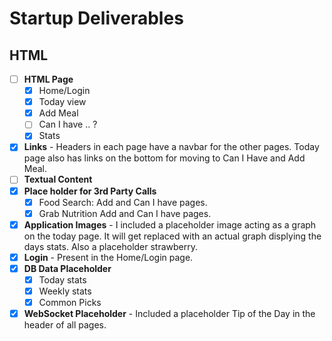 # Startup Deliverables

## HTML
- [ ] **HTML Page**
    - [x] Home/Login
    - [x] Today view
    - [x] Add Meal
    - [ ] Can I have .. ?
    - [x] Stats
- [X] **Links** - Headers in each page have a navbar for the other pages. Today page also has links on the bottom for moving to Can I Have and Add Meal.
- [ ] **Textual Content**
- [x] **Place holder for 3rd Party Calls**
    - [x] Food Search: Add and Can I have pages.
    - [x] Grab Nutrition Add and Can I have pages.
- [x] **Application Images** - I included a placeholder image acting as a graph on the today page. It will get replaced with an actual graph displying the days stats. Also a placeholder strawberry.
- [x] **Login** - Present in the Home/Login page.
- [x] **DB Data Placeholder**
    - [x] Today stats
    - [x] Weekly stats
    - [x] Common Picks
- [X] **WebSocket Placeholder** - Included a placeholder Tip of the Day in the header of all pages.